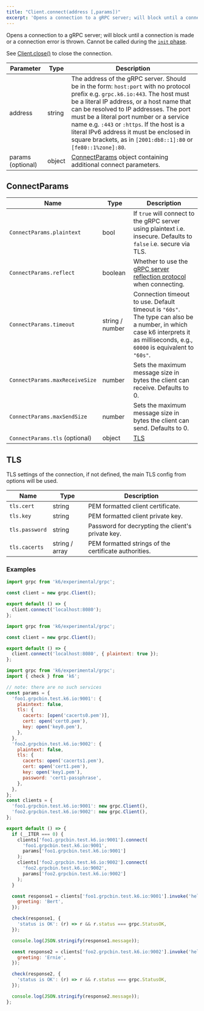 ```yaml
---
title: "Client.connect(address [,params])"
excerpt: 'Opens a connection to a gRPC server; will block until a connection is made or a connection error is thrown.'
---
```


Opens a connection to a gRPC server; will block until a connection is made or a connection error is thrown. Cannot be called during the [`init` phase](/using-k6/test-lifecycle).

See [Client.close()](/javascript-api/k6-experimental/grpc/client/client-close) to close the connection.

| Parameter | Type | Description |
|-----------|------|-------------|
| address | string | The address of the gRPC server. Should be in the form: `host:port` with no protocol prefix e.g. `grpc.k6.io:443`. The host must be a literal IP address, or a host name that can be resolved to IP addresses.  The port must be a literal port number or a service name e.g. `:443` or `:https`. If the host is a literal IPv6 address it must be enclosed in square brackets, as in `[2001:db8::1]:80` or `[fe80::1%zone]:80`. |
| params (optional) | object | [ConnectParams](#connectparams) object containing additional connect parameters. |


## ConnectParams

| Name | Type | Description |
|------|------|-------------|
| `ConnectParams.plaintext` | bool | If `true` will connect to the gRPC server using plaintext i.e. insecure. Defaults to `false` i.e. secure via TLS. |
| `ConnectParams.reflect` | boolean | Whether to use the [gRPC server reflection protocol](https://github.com/grpc/grpc/blob/master/doc/server-reflection.md) when connecting. |
| `ConnectParams.timeout` | string / number | Connection timeout to use. Default timeout is `"60s"`. <br/> The type can also be a number, in which case k6 interprets it as milliseconds, e.g., `60000` is equivalent to `"60s"`. |
| `ConnectParams.maxReceiveSize` | number | Sets the maximum message size in bytes the client can receive. Defaults to 0. |
| `ConnectParams.maxSendSize` | number | Sets the maximum message size in bytes the client can send. Defaults to 0. |
| `ConnectParams.tls` (optional) | object | [TLS](#tls) | TLS settings of the connection. Defaults not defined. |

## TLS

TLS settings of the connection, if not defined, the main TLS config from options will be used.

| Name | Type | Description |
|------|------|-------------|
| `tls.cert` | string | PEM formatted client certificate. |
| `tls.key` | string | PEM formatted client private key. |
| `tls.password` | string | Password for decrypting the client's private key. |
| `tls.cacerts` | string / array | PEM formatted strings of the certificate authorities. |

### Examples

<div class="code-group" data-props='{"labels": ["Simple example"], "lineNumbers": [true]}'>

```javascript
import grpc from 'k6/experimental/grpc';

const client = new grpc.Client();

export default () => {
  client.connect('localhost:8080');
};
```
</div>

<div class="code-group" data-props='{"labels": ["Insecure connection"], "lineNumbers": [true]}'>

```javascript
import grpc from 'k6/experimental/grpc';

const client = new grpc.Client();

export default () => {
  client.connect('localhost:8080', { plaintext: true });
};
```
</div>

<div class="code-group" data-props='{"labels": ["Different TLS settings"], "lineNumbers": [true]}'>

```javascript
import grpc from 'k6/experimental/grpc';
import { check } from 'k6';

// note: there are no such services
const params = {
  'foo1.grpcbin.test.k6.io:9001': {
    plaintext: false,
    tls: {
      cacerts: [open('cacerts0.pem')],
      cert: open('cert0.pem'),
      key: open('key0.pem'),
    },
  },
  'foo2.grpcbin.test.k6.io:9002': {
    plaintext: false,
    tls: {
      cacerts: open('cacerts1.pem'),
      cert: open('cert1.pem'),
      key: open('key1.pem'),
      password: 'cert1-passphrase',
    },
  },
};
const clients = {
  'foo1.grpcbin.test.k6.io:9001': new grpc.Client(),
  'foo2.grpcbin.test.k6.io:9002': new grpc.Client(),
};

export default () => {
  if (__ITER === 0) {
    clients['foo1.grpcbin.test.k6.io:9001'].connect(
      'foo1.grpcbin.test.k6.io:9001',
      params['foo1.grpcbin.test.k6.io:9001']
    );
    clients['foo2.grpcbin.test.k6.io:9002'].connect(
      'foo2.grpcbin.test.k6.io:9002',
      params['foo2.grpcbin.test.k6.io:9002']
    );
  }

  const response1 = clients['foo1.grpcbin.test.k6.io:9001'].invoke('hello.HelloService/SayHello', {
    greeting: 'Bert',
  });

  check(response1, {
    'status is OK': (r) => r && r.status === grpc.StatusOK,
  });

  console.log(JSON.stringify(response1.message));

  const response2 = clients['foo2.grpcbin.test.k6.io:9002'].invoke('hello.HelloService/SayHello', {
    greeting: 'Ernie',
  });

  check(response2, {
    'status is OK': (r) => r && r.status === grpc.StatusOK,
  });

  console.log(JSON.stringify(response2.message));
};
```
</div>